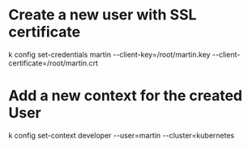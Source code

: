 # Create a new user with SSL certificate
k config set-credentials martin --client-key=/root/martin.key --client-certificate=/root/martin.crt

# Add a new context for the created User
k config set-context developer --user=martin --cluster=kubernetes
